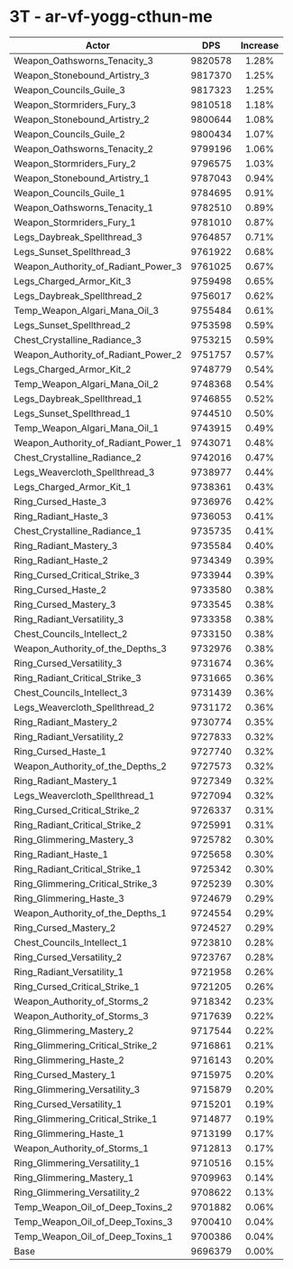 # 3T - ar-vf-yogg-cthun-me
| Actor | DPS | Increase |
|---|:---:|:---:|
|Weapon_Oathsworns_Tenacity_3|9820578|1.28%|
|Weapon_Stonebound_Artistry_3|9817370|1.25%|
|Weapon_Councils_Guile_3|9817323|1.25%|
|Weapon_Stormriders_Fury_3|9810518|1.18%|
|Weapon_Stonebound_Artistry_2|9800644|1.08%|
|Weapon_Councils_Guile_2|9800434|1.07%|
|Weapon_Oathsworns_Tenacity_2|9799196|1.06%|
|Weapon_Stormriders_Fury_2|9796575|1.03%|
|Weapon_Stonebound_Artistry_1|9787043|0.94%|
|Weapon_Councils_Guile_1|9784695|0.91%|
|Weapon_Oathsworns_Tenacity_1|9782510|0.89%|
|Weapon_Stormriders_Fury_1|9781010|0.87%|
|Legs_Daybreak_Spellthread_3|9764857|0.71%|
|Legs_Sunset_Spellthread_3|9761922|0.68%|
|Weapon_Authority_of_Radiant_Power_3|9761025|0.67%|
|Legs_Charged_Armor_Kit_3|9759498|0.65%|
|Legs_Daybreak_Spellthread_2|9756017|0.62%|
|Temp_Weapon_Algari_Mana_Oil_3|9755484|0.61%|
|Legs_Sunset_Spellthread_2|9753598|0.59%|
|Chest_Crystalline_Radiance_3|9753215|0.59%|
|Weapon_Authority_of_Radiant_Power_2|9751757|0.57%|
|Legs_Charged_Armor_Kit_2|9748779|0.54%|
|Temp_Weapon_Algari_Mana_Oil_2|9748368|0.54%|
|Legs_Daybreak_Spellthread_1|9746855|0.52%|
|Legs_Sunset_Spellthread_1|9744510|0.50%|
|Temp_Weapon_Algari_Mana_Oil_1|9743915|0.49%|
|Weapon_Authority_of_Radiant_Power_1|9743071|0.48%|
|Chest_Crystalline_Radiance_2|9742016|0.47%|
|Legs_Weavercloth_Spellthread_3|9738977|0.44%|
|Legs_Charged_Armor_Kit_1|9738361|0.43%|
|Ring_Cursed_Haste_3|9736976|0.42%|
|Ring_Radiant_Haste_3|9736053|0.41%|
|Chest_Crystalline_Radiance_1|9735735|0.41%|
|Ring_Radiant_Mastery_3|9735584|0.40%|
|Ring_Radiant_Haste_2|9734349|0.39%|
|Ring_Cursed_Critical_Strike_3|9733944|0.39%|
|Ring_Cursed_Haste_2|9733580|0.38%|
|Ring_Cursed_Mastery_3|9733545|0.38%|
|Ring_Radiant_Versatility_3|9733358|0.38%|
|Chest_Councils_Intellect_2|9733150|0.38%|
|Weapon_Authority_of_the_Depths_3|9732976|0.38%|
|Ring_Cursed_Versatility_3|9731674|0.36%|
|Ring_Radiant_Critical_Strike_3|9731665|0.36%|
|Chest_Councils_Intellect_3|9731439|0.36%|
|Legs_Weavercloth_Spellthread_2|9731172|0.36%|
|Ring_Radiant_Mastery_2|9730774|0.35%|
|Ring_Radiant_Versatility_2|9727833|0.32%|
|Ring_Cursed_Haste_1|9727740|0.32%|
|Weapon_Authority_of_the_Depths_2|9727573|0.32%|
|Ring_Radiant_Mastery_1|9727349|0.32%|
|Legs_Weavercloth_Spellthread_1|9727094|0.32%|
|Ring_Cursed_Critical_Strike_2|9726337|0.31%|
|Ring_Radiant_Critical_Strike_2|9725991|0.31%|
|Ring_Glimmering_Mastery_3|9725782|0.30%|
|Ring_Radiant_Haste_1|9725658|0.30%|
|Ring_Radiant_Critical_Strike_1|9725342|0.30%|
|Ring_Glimmering_Critical_Strike_3|9725239|0.30%|
|Ring_Glimmering_Haste_3|9724679|0.29%|
|Weapon_Authority_of_the_Depths_1|9724554|0.29%|
|Ring_Cursed_Mastery_2|9724527|0.29%|
|Chest_Councils_Intellect_1|9723810|0.28%|
|Ring_Cursed_Versatility_2|9723767|0.28%|
|Ring_Radiant_Versatility_1|9721958|0.26%|
|Ring_Cursed_Critical_Strike_1|9721205|0.26%|
|Weapon_Authority_of_Storms_2|9718342|0.23%|
|Weapon_Authority_of_Storms_3|9717639|0.22%|
|Ring_Glimmering_Mastery_2|9717544|0.22%|
|Ring_Glimmering_Critical_Strike_2|9716861|0.21%|
|Ring_Glimmering_Haste_2|9716143|0.20%|
|Ring_Cursed_Mastery_1|9715975|0.20%|
|Ring_Glimmering_Versatility_3|9715879|0.20%|
|Ring_Cursed_Versatility_1|9715201|0.19%|
|Ring_Glimmering_Critical_Strike_1|9714877|0.19%|
|Ring_Glimmering_Haste_1|9713199|0.17%|
|Weapon_Authority_of_Storms_1|9712813|0.17%|
|Ring_Glimmering_Versatility_1|9710516|0.15%|
|Ring_Glimmering_Mastery_1|9709963|0.14%|
|Ring_Glimmering_Versatility_2|9708622|0.13%|
|Temp_Weapon_Oil_of_Deep_Toxins_2|9701882|0.06%|
|Temp_Weapon_Oil_of_Deep_Toxins_3|9700410|0.04%|
|Temp_Weapon_Oil_of_Deep_Toxins_1|9700386|0.04%|
|Base|9696379|0.00%|
